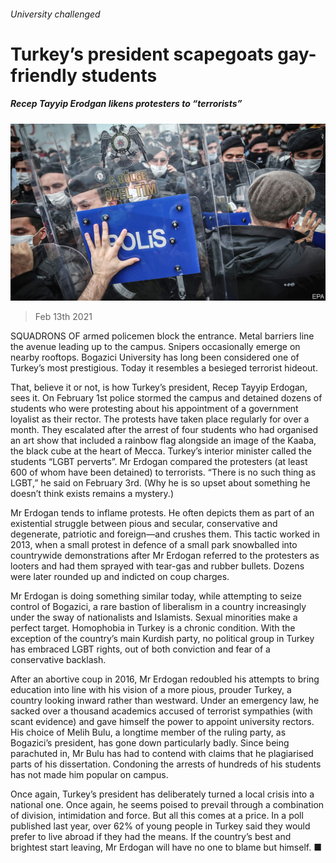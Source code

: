 ###### University challenged

# Turkey’s president scapegoats gay-friendly students 

##### Recep Tayyip Erodgan likens protesters to “terrorists” 

![image](images/20210213_EUP004_1.jpg) 

> Feb 13th 2021 


SQUADRONS OF armed policemen block the entrance. Metal barriers line the avenue leading up to the campus. Snipers occasionally emerge on nearby rooftops. Bogazici University has long been considered one of Turkey’s most prestigious. Today it resembles a besieged terrorist hideout.


That, believe it or not, is how Turkey’s president, Recep Tayyip Erdogan, sees it. On February 1st police stormed the campus and detained dozens of students who were protesting about his appointment of a government loyalist as their rector. The protests have taken place regularly for over a month. They escalated after the arrest of four students who had organised an art show that included a rainbow flag alongside an image of the Kaaba, the black cube at the heart of Mecca. Turkey’s interior minister called the students “LGBT perverts”. Mr Erdogan compared the protesters (at least 600 of whom have been detained) to terrorists. “There is no such thing as LGBT,” he said on February 3rd. (Why he is so upset about something he doesn’t think exists remains a mystery.)



Mr Erdogan tends to inflame protests. He often depicts them as part of an existential struggle between pious and secular, conservative and degenerate, patriotic and foreign—and crushes them. This tactic worked in 2013, when a small protest in defence of a small park snowballed into countrywide demonstrations after Mr Erdogan referred to the protesters as looters and had them sprayed with tear-gas and rubber bullets. Dozens were later rounded up and indicted on coup charges.


Mr Erdogan is doing something similar today, while attempting to seize control of Bogazici, a rare bastion of liberalism in a country increasingly under the sway of nationalists and Islamists. Sexual minorities make a perfect target. Homophobia in Turkey is a chronic condition. With the exception of the country’s main Kurdish party, no political group in Turkey has embraced LGBT rights, out of both conviction and fear of a conservative backlash.


After an abortive coup in 2016, Mr Erdogan redoubled his attempts to bring education into line with his vision of a more pious, prouder Turkey, a country looking inward rather than westward. Under an emergency law, he sacked over a thousand academics accused of terrorist sympathies (with scant evidence) and gave himself the power to appoint university rectors. His choice of Melih Bulu, a longtime member of the ruling party, as Bogazici’s president, has gone down particularly badly. Since being parachuted in, Mr Bulu has had to contend with claims that he plagiarised parts of his dissertation. Condoning the arrests of hundreds of his students has not made him popular on campus.


Once again, Turkey’s president has deliberately turned a local crisis into a national one. Once again, he seems poised to prevail through a combination of division, intimidation and force. But all this comes at a price. In a poll published last year, over 62% of young people in Turkey said they would prefer to live abroad if they had the means. If the country’s best and brightest start leaving, Mr Erdogan will have no one to blame but himself. ■

